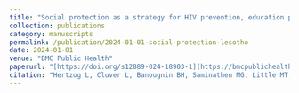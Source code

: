 ```yaml
---
title: "Social protection as a strategy for HIV prevention, education promotion and child marriage reduction among adolescents: a cross-sectional population-based study in Lesotho"
collection: publications
category: manuscripts
permalink: /publication/2024-01-01-social-protection-lesotho
date: 2024-01-01
venue: "BMC Public Health"
paperurl: "[https://doi.org/s12889-024-18903-1](https://bmcpublichealth.biomedcentral.com/articles/10.1186/s12889-024-18903-1)"
citation: "Hertzog L, Cluver L, Banougnin BH, Saminathen MG, Little MT, Mchenga M, Yates R, Rudgard WE, Chiang L, Annor FB, Picchetti V, Masetti G, Foraci M, Sanaha R, Toska E (2024) Social protection as a strategy for HIV prevention, education promotion and child marriage reduction among adolescents: a cross-sectional population-based study in Lesotho. BMC Public Health."
---
```


